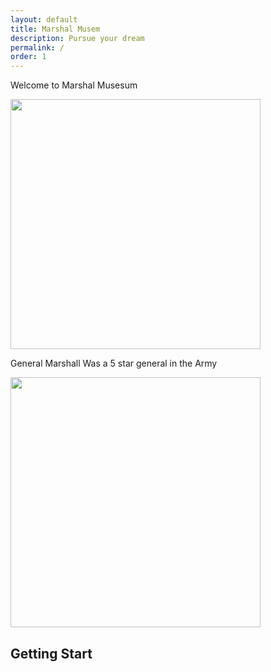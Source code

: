 ```yaml
---
layout: default
title: Marshal Musem
description: Pursue your dream
permalink: /
order: 1
---
```



Welcome to Marshal Musesum 


<img src="https://www.marshallfoundation.org/museum/wp-content/uploads/sites/21/2018/11/MarshallFoundation102418_018-1-1-e1541104538731.jpg" height="400" />

General Marshall Was a 5 star general in the Army

<img src="https://upload.wikimedia.org/wikipedia/commons/thumb/e/e6/George_Catlett_Marshall%2C_general_of_the_US_army.jpg/1200px-George_Catlett_Marshall%2C_general_of_the_US_army.jpg" height="400" />

## Getting Start

